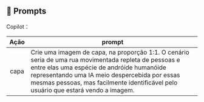 ## 🧠 Prompts

Copilot：

| Ação | prompt                                                                                                                                                                                                                                                                                    |
| :--: | ----------------------------------------------------------------------------------------------------------------------------------------------------------------------------------------------------------------------------------------------------------------------------------------- |
| capa | Crie uma imagem de capa, na proporção 1:1. O cenário seria de uma rua movimentada repleta de pessoas e entre elas uma espécie de andróide humanóide representando uma IA meio despercebida por essas mesmas pessoas, mas facilmente identificável pelo usuário que estará vendo a imagem. |
